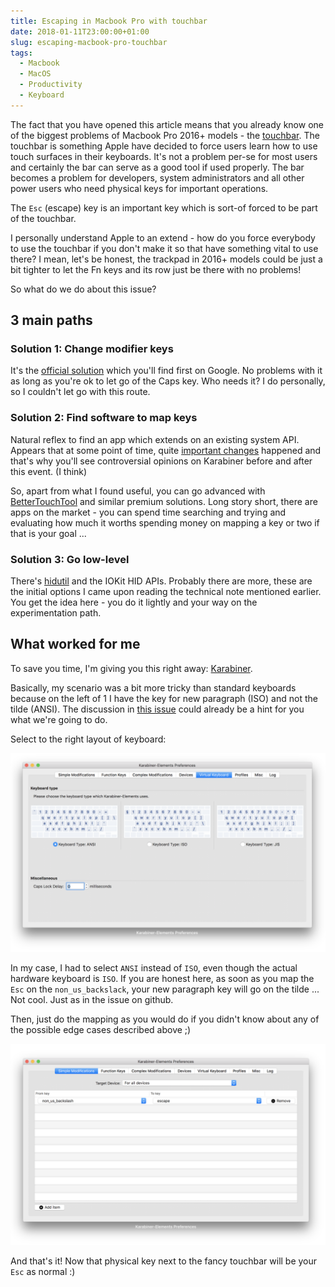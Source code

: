```yaml
---
title: Escaping in Macbook Pro with touchbar
date: 2018-01-11T23:00:00+01:00
slug: escaping-macbook-pro-touchbar
tags:
  - Macbook
  - MacOS
  - Productivity
  - Keyboard
---
```

The fact that you have opened this article means that you already know one of the biggest problems of Macbook Pro 2016+ models - the [touchbar](https://developer.apple.com/macos/touch-bar/). The touchbar is something Apple have decided to force users learn how to use touch surfaces in their keyboards. It's not a problem per-se for most users and certainly the bar can serve as a good tool if used properly. The bar becomes a problem for developers, system administrators and all other power users who need physical keys for important operations.

The `Esc` (escape) key is an important key which is sort-of forced to be part of the touchbar.

I personally understand Apple to an extend - how do you force everybody to use the touchbar if you don't make it so that have something vital to use there? I mean, let's be honest, the trackpad in 2016+ models could be just a bit tighter to let the Fn keys and its row just be there with no problems!

So what do we do about this issue?

## 3 main paths

### Solution 1: Change modifier keys

It's the [official solution](https://support.apple.com/kb/PH25240?locale=en_IE) which you'll find first on Google. No problems with it as long as you're ok to let go of the Caps key. Who needs it? I do personally, so I couldn't let go with this route.

### Solution 2: Find software to map keys

Natural reflex to find an app which extends on an existing system API. Appears that at some point of time, quite [important changes](https://developer.apple.com/library/content/technotes/tn2450/_index.html#//apple_ref/doc/uid/DTS40017618-CH1-KEY_TABLE_USAGES) happened and that's why you'll see controversial opinions on Karabiner before and after this event. (I think)

So, apart from what I found useful, you can go advanced with [BetterTouchTool](https://www.boastr.net/) and similar premium solutions.
Long story short, there are apps on the market - you can spend time searching and trying and evaluating how much it worths spending money on mapping a key or two if that is your goal ...

### Solution 3: Go low-level

There's [hidutil](http://www.manpagez.com/man/1/hidutil/) and the IOKit HID APIs. Probably there are more, these are the initial options I came upon reading the technical note mentioned earlier. You get the idea here - you do it lightly and your way on the experimentation path.

## What worked for me

To save you time, I'm giving you this right away: [Karabiner](https://pqrs.org/osx/karabiner/).

Basically, my scenario was a bit more tricky than standard keyboards because on the left of 1 I have the key for new paragraph (ISO) and not the tilde (ANSI). The discussion in [this issue](https://github.com/tekezo/Karabiner-Elements/issues/931) could already be a hint for you what we're going to do.

Select to the right layout of keyboard:

![Setting up the keyboard](./images/macos-escape-set-keyboard.png)

In my case, I had to select `ANSI` instead of `ISO`, even though the actual hardware keyboard is `ISO`. If you are honest here, as soon as you map the `Esc` on the `non_us_backslack`, your new paragraph key will go on the tilde ... Not cool. Just as in the issue on github.

Then, just do the mapping as you would do if you didn't know about any of the possible edge cases described above ;)

![Setting up the mapping for escape key in MacOS](./images/macos-escape-set-mapping.png)

And that's it! Now that physical key next to the fancy touchbar will be your `Esc` as normal :)
